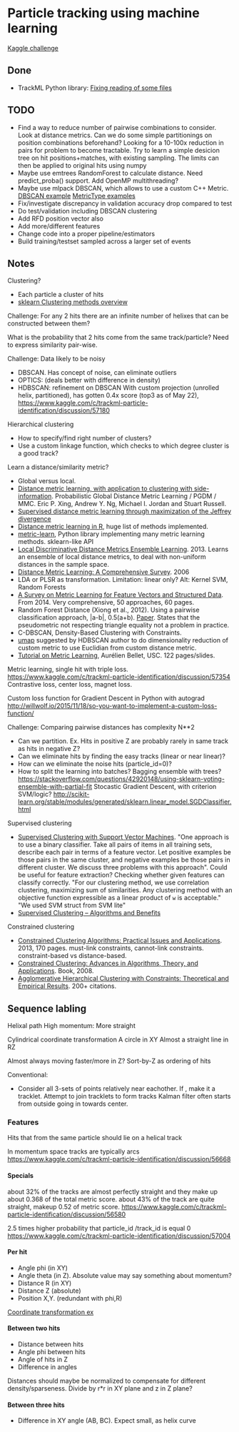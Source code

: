 # Particle tracking using machine learning

[Kaggle challenge](https://www.kaggle.com/c/trackml-particle-identification)

## Done

* TrackML Python library: [Fixing reading of some files](https://github.com/LAL/trackml-library/pull/9)

## TODO

* Find a way to reduce number of pairwise combinations to consider.
Look at distance metrics. Can we do some simple partitionings on position combinations beforehand?
Looking for a 10-100x reduction in pairs for problem to become tractable.
Try to learn a simple desicion tree on hit positions+matches, with existing sampling.
The limits can then be applied to original hits using numpy
* Maybe use emtrees RandomForest to calculate distance.
Need predict_proba() support.
Add OpenMP multithreading?
* Maybe use mlpack DBSCAN, which allows to use a custom C++ Metric.
[DBSCAN example](https://github.com/mlpack/mlpack/blob/master/src/mlpack/methods/dbscan/dbscan_main.cpp#L154)
[MetricType examples](https://github.com/mlpack/mlpack/blob/master/src/mlpack/core/metrics/lmetric_impl.hpp)
* Fix/investigate discrepancy in validation accuracy drop compared to test
* Do test/validation including DBSCAN clustering
* Add RFD position vector also
* Add more/different features
* Change code into a proper pipeline/estimators
* Build training/testset sampled across a larger set of events

## Notes

Clustering?
- Each particle a cluster of hits
- [sklearn Clustering methods overview](http://scikit-learn.org/stable/modules/clustering.html#clustering)

Challenge: For any 2 hits there are an infinite number of helixes that can be constructed between them?

What is the probability that 2 hits come from the same track/particle?
Need to express similarity pair-wise.

Challenge: Data likely to be noisy

* DBSCAN. Has concept of noise, can eliminate outliers
* OPTICS: (deals better with difference in density)
* HDBSCAN: refinement on DBSCAN
With custom projection (unrolled helix, partitioned), has gotten 0.4x score (top3 as of May 22),
https://www.kaggle.com/c/trackml-particle-identification/discussion/57180

Hierarchical clustering

* How to specify/find right number of clusters?
* Use a custom linkage function, which checks to which degree cluster is a good track?

Learn a distance/similarity metric?

* Global versus local. 
* [Distance metric learning, with application to clustering with side-information](https://ai.stanford.edu/%7Eang/papers/nips02-metric.pdf).
Probabilistic Global Distance Metric Learning / PGDM / MMC. Eric P. Xing, Andrew Y. Ng, Michael I. Jordan and Stuart Russell.
* [Supervised distance metric learning through maximization of the Jeffrey divergence](https://www.sciencedirect.com/science/article/pii/S0031320316303600)
* [Distance metric learning in R](https://github.com/terrytangyuan/dml), huge list of methods implemented. 
* [metric-learn](https://github.com/metric-learn/metric-learn), Python library implementing many metric learning methods. sklearn-like API
* [Local Discriminative Distance Metrics Ensemble Learning](https://www.cs.umb.edu/~ding/papers/pr2013.pdf). 2013.
Learns an ensemble of local distance metrics, to deal with non-uniform distances in the sample space.
* [Distance Metric Learning: A Comprehensive Survey](https://www.cs.cmu.edu/~liuy/frame_survey_v2.pdf). 2006
* LDA or PLSR as transformation. Limitation: linear only? Alt: Kernel SVM, Random Forests
* [A Survey on Metric Learning for Feature Vectors and Structured Data](https://arxiv.org/abs/1306.6709).
From 2014. Very comprehensive, 50 approaches, 60 pages.
* Random Forest Distance (Xiong et al., 2012). Using a pairwise classification approach, |a-b|, 0.5(a+b).
[Paper](https://arxiv.org/pdf/1201.0610.pdf). States that the pseudometric not respecting triangle equality not a problem in practice.
* C-DBSCAN, Density-Based Clustering with Constraints. [](https://link.springer.com/chapter/10.1007%2F978-3-540-72530-5_25)
* [umap](https://github.com/lmcinnes/umap) suggested by HDBSCAN author to do dimensionality reduction of custom metric to use Euclidian from custom distance metric.
* [Tutorial on Metric Learning](http://researchers.lille.inria.fr/abellet/talks/metric_learning_tutorial_CIL.pdf), Aurélien Bellet, USC. 122 pages/slides.

Metric learning, single hit with triple loss.
https://www.kaggle.com/c/trackml-particle-identification/discussion/57354
Contrastive loss, center loss, magnet loss.

Custom loss function for Gradient Descent in Python with autograd
http://willwolf.io/2015/11/18/so-you-want-to-implement-a-custom-loss-function/

Challenge: Comparing pairwise distances has complexity N**2

* Can we partition. Ex. Hits in positive Z are probably rarely in same track as hits in negative Z?
* Can we eliminate hits by finding the easy tracks (linear or near linear)?
* How can we eliminate the noise hits (particle_id=0)?
* How to split the learning into batches? Bagging ensemble with trees?
https://stackoverflow.com/questions/42920148/using-sklearn-voting-ensemble-with-partial-fit
Stocastic Gradient Descent, with criterion SVM/logic?
http://scikit-learn.org/stable/modules/generated/sklearn.linear_model.SGDClassifier.html

Supervised clustering

* [Supervised Clustering with Support Vector Machines](https://www.cs.cornell.edu/people/tj/publications/finley_joachims_05a.pdf).
"One approach is to use a binary classifier.
Take all pairs of items in all training sets,
describe each pair in terms of a feature vector.
Let positive examples be those pairs in the same cluster,
and negative examples be those pairs in different cluster.
We discuss three problems with this approach".
Could be useful for feature extraction? Checking whether given features can classify correctly.
"For our clustering method, we use correlation clustering, maximizing sum of similarities.
Any clustering method with an objective function expressible as a linear product of `w` is acceptable."
"We used SVM struct from SVM lite"
* [Supervised Clustering – Algorithms and Benefits](http://www2.cs.uh.edu/~ceick/kdd/EZZ04.pdf)

Constrained clustering

- [Constrained Clustering Algorithms: Practical Issues and Applications](http://www.dc.fi.udc.es/~edu/pubs/meares-phd.pdf). 2013, 170 pages.
must-link constraints, cannot-link constraints.
constraint-based vs distance-based.
- [Constrained Clustering: Advances in Algorithms, Theory, and Applications](https://dl.acm.org/citation.cfm?id=1404506). Book, 2008.
- [Agglomerative Hierarchical Clustering with Constraints: Theoretical and Empirical Results](http://www.cs.albany.edu/~davidson/Publications/hierCameraReady.pdf). 200+ citations.

Sequence labling
- 

Helixal path
High momentum: More straight

Cylindrical coordinate transformation
A circle in XY
Almost a straight line in RZ

Almost always moving faster/more in Z?
Sort-by-Z as ordering of hits

Conventional:
- Consider all 3-sets of points relatively near eachother.
If , make it a tracklet. Attempt to join tracklets to form tracks
Kalman filter often starts from outside going in towards center.

### Features
Hits that from the same particle should lie on a helical track

In momentum space tracks are typically arcs
https://www.kaggle.com/c/trackml-particle-identification/discussion/56668

#### Specials

about 32% of the tracks are almost perfectly straight and they make up about 0.368 of the total metric score.
about 43% of the track are quite straight, makeup 0.52 of metric score.
https://www.kaggle.com/c/trackml-particle-identification/discussion/56580

2.5 times higher probability that particle_id /track_id is equal 0
https://www.kaggle.com/c/trackml-particle-identification/discussion/57004


#### Per hit

- Angle phi (in XY)
- Angle theta (in Z). Absolute value may say something about momentum?
- Distance R (in XY)
- Distance Z (absolute)
- Position X,Y. (redundant with phi,R)

[Coordinate transformation ex](https://www.kaggle.com/mikhailhushchyn/dbscan-benchmark)

#### Between two hits

- Distance between hits
- Angle phi between hits
- Angle of hits in Z
- Difference in angles

Distances should maybe be normalized to compensate for different density/sparseness.
Divide by r*r in XY plane and z in Z plane?

#### Between three hits

- Difference in XY angle (AB, BC). Expect small, as helix curve

